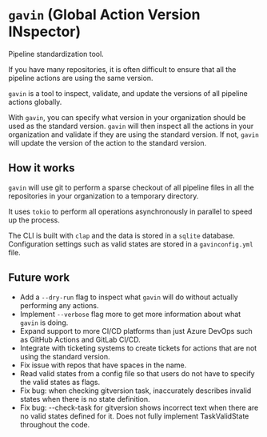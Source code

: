 # `gavin` (Global Action Version INspector)

Pipeline standardization tool.

If you have many repositories, it is often difficult to ensure that all the pipeline actions are using the same version.

`gavin` is a tool to inspect, validate, and update the versions of all pipeline actions globally.

With `gavin`, you can specify what version in your organization should be used as the standard version. `gavin` will then inspect all the actions in your organization and validate if they are using the standard version. If not, `gavin` will update the version of the action to the standard version.

## How it works

`gavin` will use git to perform a sparse checkout of all pipeline files in all the repositories in your organization to a temporary directory.

It uses `tokio` to perform all operations asynchronously in parallel to speed up the process.

The CLI is built with `clap` and the data is stored in a `sqlite` database. Configuration settings such as valid states are stored in a `gavinconfig.yml` file.

## Future work

- Add a `--dry-run` flag to inspect what `gavin` will do without actually performing any actions.
- Implement `--verbose` flag more to get more information about what `gavin` is doing.
- Expand support to more CI/CD platforms than just Azure DevOps such as GitHub Actions and GitLab CI/CD.
- Integrate with ticketing systems to create tickets for actions that are not using the standard version.
- Fix issue with repos that have spaces in the name.
- Read valid states from a config file so that users do not have to specify the valid states as flags.
- Fix bug: when checking gitversion task, inaccurately describes invalid states when there is no state definition.
- Fix bug: --check-task for gitversion shows incorrect text when there are no valid states defined for it. Does not fully implement TaskValidState throughout the code.

